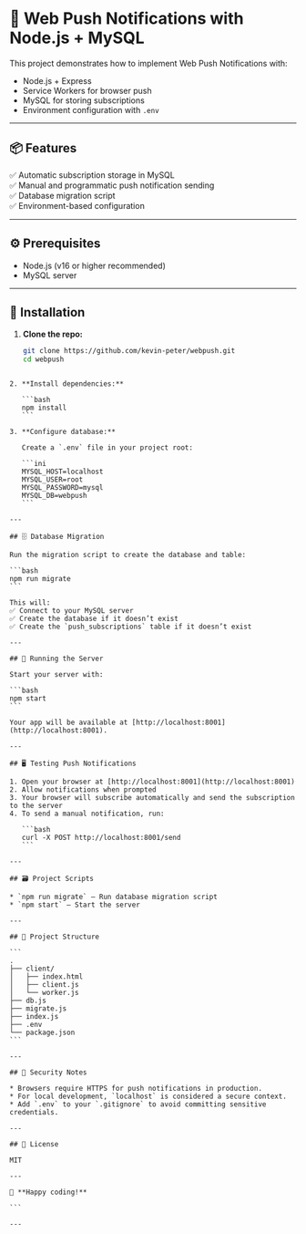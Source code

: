 # 🚀 Web Push Notifications with Node.js + MySQL

This project demonstrates how to implement Web Push Notifications with:
- Node.js + Express
- Service Workers for browser push
- MySQL for storing subscriptions
- Environment configuration with `.env`

---

## 📦 Features

✅ Automatic subscription storage in MySQL  
✅ Manual and programmatic push notification sending  
✅ Database migration script  
✅ Environment-based configuration

---

## ⚙️ Prerequisites

- Node.js (v16 or higher recommended)
- MySQL server

---

## 📂 Installation

1. **Clone the repo:**
   ```bash
   git clone https://github.com/kevin-peter/webpush.git
   cd webpush
````

2. **Install dependencies:**

   ```bash
   npm install
   ```

3. **Configure database:**

   Create a `.env` file in your project root:

   ```ini
   MYSQL_HOST=localhost
   MYSQL_USER=root
   MYSQL_PASSWORD=mysql
   MYSQL_DB=webpush
   ```

---

## 🗄️ Database Migration

Run the migration script to create the database and table:

```bash
npm run migrate
```

This will:
✅ Connect to your MySQL server
✅ Create the database if it doesn’t exist
✅ Create the `push_subscriptions` table if it doesn’t exist

---

## 🚀 Running the Server

Start your server with:

```bash
npm start
```

Your app will be available at [http://localhost:8001](http://localhost:8001).

---

## 🖥️ Testing Push Notifications

1. Open your browser at [http://localhost:8001](http://localhost:8001)
2. Allow notifications when prompted
3. Your browser will subscribe automatically and send the subscription to the server
4. To send a manual notification, run:

   ```bash
   curl -X POST http://localhost:8001/send
   ```

---

## 🗃️ Project Scripts

* `npm run migrate` — Run database migration script
* `npm start` — Start the server

---

## 📁 Project Structure

```
.
├── client/
│   ├── index.html
│   ├── client.js
│   └── worker.js
├── db.js
├── migrate.js
├── index.js
├── .env
└── package.json
```

---

## 🔐 Security Notes

* Browsers require HTTPS for push notifications in production.
* For local development, `localhost` is considered a secure context.
* Add `.env` to your `.gitignore` to avoid committing sensitive credentials.

---

## 📄 License

MIT

---

🎉 **Happy coding!**

```

---
